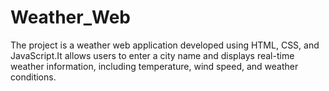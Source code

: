 # Weather_Web
The project is a weather web application developed using HTML, CSS, and JavaScript.It allows users to enter a city name and displays real-time weather information, including temperature, wind speed, and weather conditions.
